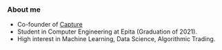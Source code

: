 ### About me

* Co-founder of [Capture](https://github.com/captureai)
* Student in Computer Engineering at Epita (Graduation of 2021).
* High interest in Machine Learning, Data Science, Algorithmic Trading.
